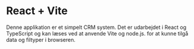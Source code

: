 # React + Vite

Denne applikation er et simpelt CRM system. Det er udarbejdet i React og TypeScript og kan læses ved at anvende Vite og node.js. for at kunne 
tilgå data og filtyper i browseren. 










